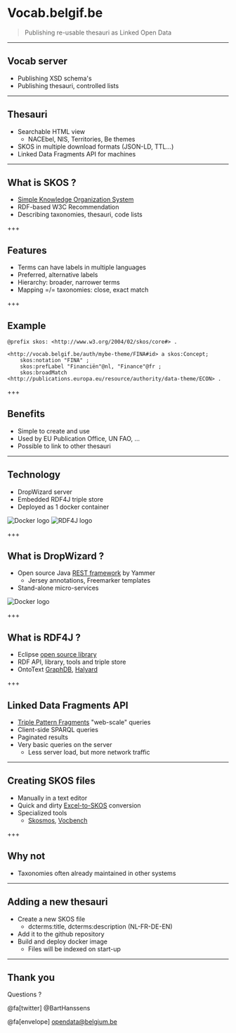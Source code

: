 # Vocab.belgif.be


> Publishing re-usable thesauri as Linked Open Data

---

## Vocab server

- Publishing XSD schema's
- Publishing thesauri, controlled lists

---

## Thesauri

- Searchable HTML view
  - NACEbel, NIS, Territories, Be themes
- SKOS in multiple download formats (JSON-LD, TTL...)
- Linked Data Fragments API for machines

---
## What is SKOS ?

- [Simple Knowledge Organization System](https://www.w3.org/2004/02/skos/)
- RDF-based W3C Recommendation
- Describing taxonomies, thesauri, code lists

+++

## Features

- Terms can have labels in multiple languages
- Preferred, alternative labels
- Hierarchy: broader, narrower terms
- Mapping =/= taxonomies: close, exact match

+++

## Example

```
@prefix skos: <http://www.w3.org/2004/02/skos/core#> .

<http://vocab.belgif.be/auth/mybe-theme/FINA#id> a skos:Concept;
    skos:notation "FINA" ;
    skos:prefLabel "Financiën"@nl, "Finance"@fr ;
    skos:broadMatch <http://publications.europa.eu/resource/authority/data-theme/ECON> .

```

+++

## Benefits

- Simple to create and use
- Used by EU Publication Office, UN FAO, ...
- Possible to link to other thesauri

---

## Technology

- DropWizard server
- Embedded RDF4J triple store
- Deployed as 1 docker container

![Docker logo](https://www.docker.com/sites/default/files/vertical.png)
![RDF4J logo](http://rdf4j.org/wp-content/uploads/2016/04/rdf4j-logo-orange-114.png)

+++

## What is DropWizard ?

- Open source Java [REST framework](http://www.dropwizard.io) by Yammer
  - Jersey annotations, Freemarker templates
- Stand-alone micro-services

![Docker logo](https://www.docker.com/sites/default/files/vertical.png)

+++

## What is RDF4J ?

- Eclipse [open source library](http://rdf4j.org/)
- RDF API, library, tools and triple store
- OntoText [GraphDB](https://ontotext.com/products/graphdb/), 
[Halyard](https://github.com/Merck/Halyard)

+++

## Linked Data Fragments API

- [Triple Pattern Fragments](http://linkeddatafragments.org/) "web-scale" queries
- Client-side SPARQL queries
- Paginated results
- Very basic queries on the server
  - Less server load, but more network traffic

---

## Creating SKOS files

- Manually in a text editor
- Quick and dirty [Excel-to-SKOS](https://github.com/Fedict/lod-skosifier) conversion
- Specialized tools
  - [Skosmos](http://skosmos.org/), [Vocbench](http://vocbench.uniroma2.it/)

+++

## Why not

- Taxonomies often already maintained in other systems

---

## Adding a new thesauri

- Create a new SKOS file
  - dcterms:title, dcterms:description (NL-FR-DE-EN)
- Add it to the github repository
- Build and deploy docker image
  - Files will be indexed on start-up

---

## Thank you

Questions ? 

@fa[twitter] @BartHanssens

@fa[envelope] [opendata@belgium.be](mailto:opendata@belgium.be)